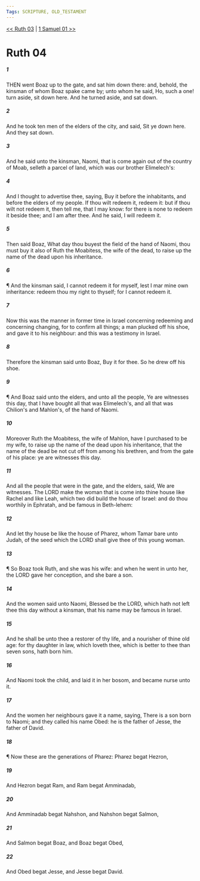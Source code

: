 ```yaml
---
Tags: SCRIPTURE, OLD_TESTAMENT
---
```


[<< Ruth 03](OLD_TESTAMENT/08_Ruth/Ruth_03.md) | [1 Samuel 01 >>](OLD_TESTAMENT/09_1_Samuel/1_Samuel_01.md)

# Ruth 04

##### 1
 THEN went Boaz up to the gate, and sat him down there: and, behold, the kinsman of whom Boaz spake came by; unto whom he said, Ho, such a one!  turn aside, sit down here.  And he turned aside, and sat down.
##### 2
 And he took ten men of the elders of the city, and said, Sit ye down here.  And they sat down.
##### 3
 And he said unto the kinsman, Naomi, that is come again out of the country of Moab, selleth a parcel of land, which was our brother Elimelech's:
##### 4
 And I thought to advertise thee, saying, Buy it before the inhabitants, and before the elders of my people.  If thou wilt redeem it, redeem it: but if thou wilt not redeem it, then tell me, that I may know: for there is none to redeem it beside thee; and I am after thee.  And he said, I will redeem it.
##### 5
 Then said Boaz, What day thou buyest the field of the hand of Naomi, thou must buy it also of Ruth the Moabitess, the wife of the dead, to raise up the name of the dead upon his inheritance.
##### 6
 ¶ And the kinsman said, I cannot redeem it for myself, lest I mar mine own inheritance: redeem thou my right to thyself; for I cannot redeem it.
##### 7
 Now this was the manner in former time in Israel concerning redeeming and concerning changing, for to confirm all things; a man plucked off his shoe, and gave it to his neighbour: and this was a testimony in Israel.
##### 8
 Therefore the kinsman said unto Boaz, Buy it for thee.  So he drew off his shoe.
##### 9
 ¶ And Boaz said unto the elders, and unto all the people, Ye are witnesses this day, that I have bought all that was Elimelech's, and all that was Chilion's and Mahlon's, of the hand of Naomi.
##### 10
 Moreover Ruth the Moabitess, the wife of Mahlon, have I purchased to be my wife, to raise up the name of the dead upon his inheritance, that the name of the dead be not cut off from among his brethren, and from the gate of his place: ye are witnesses this day.
##### 11
 And all the people that were in the gate, and the elders, said, We are witnesses.  The LORD make the woman that is come into thine house like Rachel and like Leah, which two did build the house of Israel: and do thou worthily in Ephratah, and be famous in Beth-lehem:
##### 12
 And let thy house be like the house of Pharez, whom Tamar bare unto Judah, of the seed which the LORD shall give thee of this young woman.
##### 13
 ¶ So Boaz took Ruth, and she was his wife: and when he went in unto her, the LORD gave her conception, and she bare a son.
##### 14
 And the women said unto Naomi, Blessed be the LORD, which hath not left thee this day without a kinsman, that his name may be famous in Israel.
##### 15
 And he shall be unto thee a restorer of thy life, and a nourisher of thine old age: for thy daughter in law, which loveth thee, which is better to thee than seven sons, hath born him.
##### 16
 And Naomi took the child, and laid it in her bosom, and became nurse unto it.
##### 17
 And the women her neighbours gave it a name, saying, There is a son born to Naomi; and they called his name Obed: he is the father of Jesse, the father of David.
##### 18
 ¶ Now these are the generations of Pharez: Pharez begat Hezron,
##### 19
 And Hezron begat Ram, and Ram begat Amminadab,
##### 20
 And Amminadab begat Nahshon, and Nahshon begat Salmon,
##### 21
 And Salmon begat Boaz, and Boaz begat Obed,
##### 22
 And Obed begat Jesse, and Jesse begat David.
